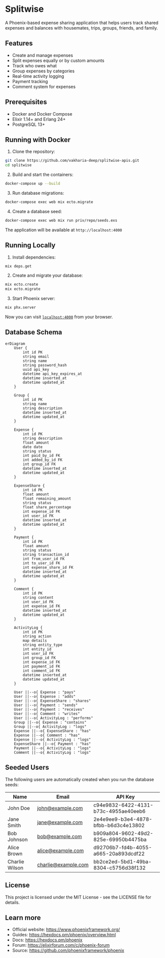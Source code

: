 # Splitwise

A Phoenix-based expense sharing application that helps users track shared expenses and balances with housemates, trips, groups, friends, and family.

## Features

- Create and manage expenses
- Split expenses equally or by custom amounts
- Track who owes what
- Group expenses by categories
- Real-time activity logging
- Payment tracking
- Comment system for expenses

## Prerequisites

- Docker and Docker Compose
- Elixir 1.14+ and Erlang 24+
- PostgreSQL 13+

## Running with Docker

1. Clone the repository:
```bash
git clone https://github.com/vakharia-deep/splitwise-apis.git
cd splitwise
```

2. Build and start the containers:
```bash
docker-compose up --build
```

3. Run database migrations:
```bash
docker-compose exec web mix ecto.migrate
```

4. Create a database seed:
```bash
docker-compose exec web mix run priv/repo/seeds.exs
```

The application will be available at `http://localhost:4000`

## Running Locally

1. Install dependencies:
```bash
mix deps.get
```

2. Create and migrate your database:
```bash
mix ecto.create
mix ecto.migrate
```

3. Start Phoenix server:
```bash
mix phx.server
```

Now you can visit [`localhost:4000`](http://localhost:4000) from your browser.

## Database Schema

```mermaid
erDiagram
    User {
        int id PK
        string email
        string name
        string password_hash
        uuid api_key
        datetime api_key_expires_at
        datetime inserted_at
        datetime updated_at
    }

    Group {
        int id PK
        string name
        string description
        datetime inserted_at
        datetime updated_at
    }

    Expense {
        int id PK
        string description
        float amount
        date date
        string status
        int paid_by_id FK
        int added_by_id FK
        int group_id FK
        datetime inserted_at
        datetime updated_at
    }

    ExpenseShare {
        int id PK
        float amount
        float remaining_amount
        string status
        float share_percentage
        int expense_id FK
        int user_id FK
        datetime inserted_at
        datetime updated_at
    }

    Payment {
        int id PK
        float amount
        string status
        string transaction_id
        int from_user_id FK
        int to_user_id FK
        int expense_share_id FK
        datetime inserted_at
        datetime updated_at
    }

    Comment {
        int id PK
        string content
        int user_id FK
        int expense_id FK
        datetime inserted_at
        datetime updated_at
    }

    ActivityLog {
        int id PK
        string action
        map details
        string entity_type
        int entity_id
        int user_id FK
        int group_id FK
        int expense_id FK
        int payment_id FK
        int comment_id FK
        datetime inserted_at
        datetime updated_at
    }

    User ||--o{ Expense : "pays"
    User ||--o{ Expense : "adds"
    User ||--o{ ExpenseShare : "shares"
    User ||--o{ Payment : "sends"
    User ||--o{ Payment : "receives"
    User ||--o{ Comment : "writes"
    User ||--o{ ActivityLog : "performs"
    Group ||--o{ Expense : "contains"
    Group ||--o{ ActivityLog : "logs"
    Expense ||--o{ ExpenseShare : "has"
    Expense ||--o{ Comment : "has"
    Expense ||--o{ ActivityLog : "logs"
    ExpenseShare ||--o{ Payment : "has"
    Payment ||--o{ ActivityLog : "logs"
    Comment ||--o{ ActivityLog : "logs"
```

## Seeded Users

The following users are automatically created when you run the database seeds:

| Name | Email | API Key |
|------|-------|---------|
| John Doe | john@example.com | c94e9832-6422-4131-b73c-4955ae40eeb6 |
| Jane Smith | jane@example.com | 2e4e9ee9-b3e4-4878-bfbb-b6d3c4e13802 |
| Bob Johnson | bob@example.com | b909a804-9602-49d2-825e-69950b4475ba |
| Alice Brown | alice@example.com | d92706b7-fd4b-4055-a665-20a893dcdf22 |
| Charlie Wilson | charlie@example.com | bb2ce2ed-5bd1-49ba-8304-c5756d38f132 |


## License

This project is licensed under the MIT License - see the LICENSE file for details.

## Learn more

  * Official website: https://www.phoenixframework.org/
  * Guides: https://hexdocs.pm/phoenix/overview.html
  * Docs: https://hexdocs.pm/phoenix
  * Forum: https://elixirforum.com/c/phoenix-forum
  * Source: https://github.com/phoenixframework/phoenix

